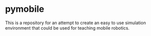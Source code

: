 # pymobile
This is a repository for an attempt to create an easy to use simulation environment that could be used for teaching mobile robotics.
